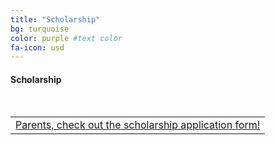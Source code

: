 ```yaml
---
title: "Scholarship"
bg: turquoise
color: purple #text color
fa-icon: usd
---
```


#### Scholarship 
<!--Parents, check out the scholarship form!-->

&nbsp;

<table>
  <tr>
    <td><a href="#" id="show_21">Parents, check out the scholarship application form!</a>
      <div id="extra_21" style="display: none;">
        <iframe src="http://docs.google.com/gview?url=http://sciencediscovery.colorado.edu/wp-content/uploads/2013/03/Scholarship-Application-UPDATED-FINAL-WITH-FIELDS.pdf&embedded=true"></iframe>
    </td>
  </tr>
  </table>

<!--[Scholarship Application](http://sciencediscovery.colorado.edu/wp-content/uploads/2013/03/Scholarship-Application-UPDATED-FINAL-WITH-FIELDS.pdf "Scholarship Application")-->


